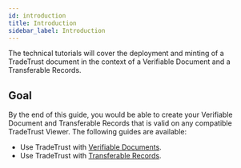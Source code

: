 ```yaml
---
id: introduction
title: Introduction
sidebar_label: Introduction
---
```


The technical tutorials will cover the deployment and minting of a TradeTrust document in the context of a Verifiable Document and a Transferable Records.

## Goal

By the end of this guide, you would be able to create your Verifiable Document and Transferable Records that is valid on any compatible TradeTrust Viewer. The following guides are available:

- Use TradeTrust with [Verifiable Documents](/docs/tutorial/verifiable-documents/overview).
- Use TradeTrust with [Transferable Records](/docs/tutorial/transferable-records/overview).
